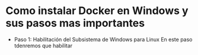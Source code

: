 # Como instalar Docker en Windows y sus pasos mas importantes

* Paso 1: Habilitación del Subsistema de Windows para Linux
En este paso tdenremos que habilitar

